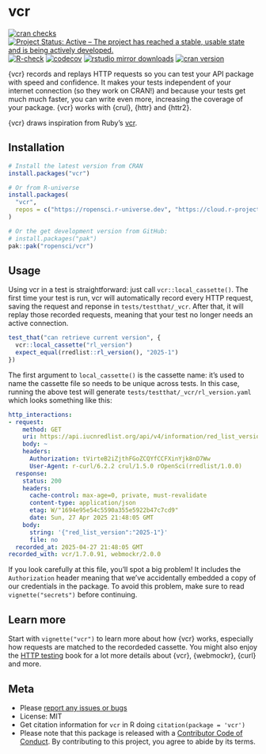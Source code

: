 
# vcr

<!-- README.md is generated from README.Rmd. Please edit that file -->

[![cran
checks](https://badges.cranchecks.info/worst/vcr.svg)](https://CRAN.R-project.org/package=vcr)
[![Project Status: Active – The project has reached a stable, usable
state and is being actively
developed.](https://www.repostatus.org/badges/latest/active.svg)](https://www.repostatus.org/#active)
[![R-check](https://github.com/ropensci/vcr/workflows/R-check/badge.svg)](https://github.com/ropensci/vcr/actions/)
[![codecov](https://codecov.io/gh/ropensci/vcr/branch/main/graph/badge.svg)](https://app.codecov.io/gh/ropensci/vcr)
[![rstudio mirror
downloads](https://cranlogs.r-pkg.org/badges/vcr)](https://github.com/r-hub/cranlogs.app)
[![cran
version](https://www.r-pkg.org/badges/version/vcr)](https://cran.r-project.org/package=vcr)

{vcr} records and replays HTTP requests so you can test your API package
with speed and confidence. It makes your tests independent of your
internet connection (so they work on CRAN!) and because your tests get
much much faster, you can write even more, increasing the coverage of
your package. {vcr} works with {crul}, {httr} and {httr2}.

{vcr} draws inspiration from Ruby’s [vcr](https://github.com/vcr/vcr).

## Installation

``` r
# Install the latest version from CRAN
install.packages("vcr")

# Or from R-universe
install.packages(
  "vcr",
  repos = c("https://ropensci.r-universe.dev", "https://cloud.r-project.org")
)

# Or the get development version from GitHub:
# install.packages("pak")
pak::pak("ropensci/vcr")
```

## Usage

Using vcr in a test is straightforward: just call
`vcr::local_cassette()`. The first time your test is run, vcr will
automatically record every HTTP request, saving the request and reponse
in `tests/testthat/_vcr`. After that, it will replay those recorded
requests, meaning that your test no longer needs an active connection.

``` r
test_that("can retrieve current version", {
  vcr::local_cassette("rl_version")
  expect_equal(rredlist::rl_version(), "2025-1")
})
```

The first argument to `local_cassette()` is the cassette name: it’s used
to name the cassette file so needs to be unique across tests. In this
case, running the above test will generate
`tests/testthat/_vcr/rl_version.yaml` which looks something like this:

``` yaml
http_interactions:
- request:
    method: GET
    uri: https://api.iucnredlist.org/api/v4/information/red_list_version
    body: ~
    headers:
      Authorization: tVirteB2iZjthFGoZCQYfCCFXinYjk8nD7Ww
      User-Agent: r-curl/6.2.2 crul/1.5.0 rOpenSci(rredlist/1.0.0)
  response:
    status: 200
    headers:
      cache-control: max-age=0, private, must-revalidate
      content-type: application/json
      etag: W/"1694e95e54c5590a355e5922b47c7cd9"
      date: Sun, 27 Apr 2025 21:48:05 GMT
    body:
      string: '{"red_list_version":"2025-1"}'
      file: no
  recorded_at: 2025-04-27 21:48:05 GMT
recorded_with: vcr/1.7.0.91, webmockr/2.0.0
```

If you look carefully at this file, you’ll spot a big problem! It
includes the `Authorization` header meaning that we’ve accidentally
embedded a copy of our credentials in the package. To avoid this
problem, make sure to read `vignette("secrets")` before continuing.

## Learn more

Start with `vignette("vcr")` to learn more about how {vcr} works,
especially how requests are matched to the recordeded cassette. You
might also enjoy the [HTTP
testing](https://books.ropensci.org/http-testing/) book for a lot more
details about {vcr}, {webmockr}, {curl} and more.

## Meta

- Please [report any issues or
  bugs](https://github.com/ropensci/vcr/issues)
- License: MIT
- Get citation information for `vcr` in R doing
  `citation(package = 'vcr')`
- Please note that this package is released with a [Contributor Code of
  Conduct](https://ropensci.org/code-of-conduct/). By contributing to
  this project, you agree to abide by its terms.
